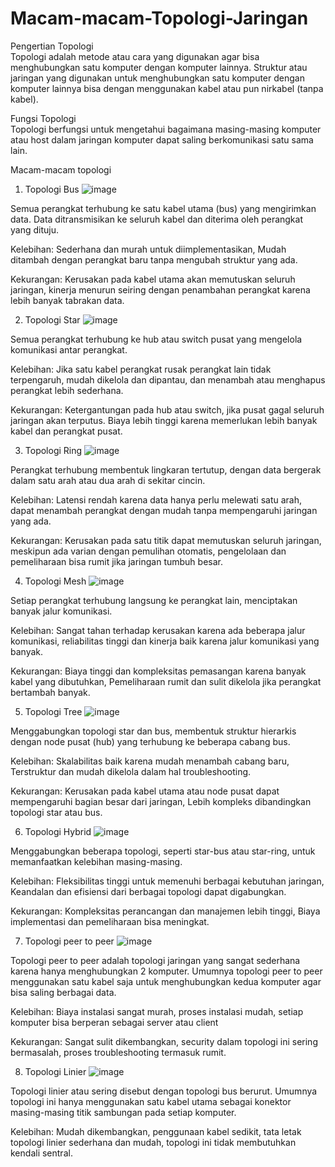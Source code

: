 # Macam-macam-Topologi-Jaringan

Pengertian Topologi       
Topologi adalah metode atau cara yang digunakan agar bisa menghubungkan satu komputer dengan komputer lainnya. Struktur atau jaringan yang digunakan untuk menghubungkan satu komputer dengan komputer lainnya bisa dengan menggunakan kabel atau pun nirkabel (tanpa kabel).

Fungsi Topologi          
Topologi berfungsi untuk mengetahui bagaimana masing-masing komputer atau host dalam jaringan komputer dapat saling berkomunikasi satu sama lain.

Macam-macam topologi

1. Topologi Bus
![image](https://github.com/user-attachments/assets/aaf2b92c-66bf-44bf-8b4f-265711f5bc7f)

Semua perangkat terhubung ke satu kabel utama (bus) yang mengirimkan data. Data ditransmisikan ke seluruh kabel dan diterima oleh perangkat yang dituju.

Kelebihan: Sederhana dan murah untuk diimplementasikan, Mudah ditambah dengan perangkat baru tanpa mengubah struktur yang ada.

Kekurangan: Kerusakan pada kabel utama akan memutuskan seluruh jaringan, kinerja menurun seiring dengan penambahan perangkat karena lebih banyak tabrakan data.


2. Topologi Star
   ![image](https://github.com/user-attachments/assets/12ba1cc4-8db3-42b5-a0a7-c98e819b5ed7)

Semua perangkat terhubung ke hub atau switch pusat yang mengelola komunikasi antar perangkat.

 Kelebihan: Jika satu kabel perangkat rusak perangkat lain tidak terpengaruh, mudah dikelola dan dipantau, dan menambah atau menghapus perangkat lebih sederhana.

Kekurangan: Ketergantungan pada hub atau switch, jika pusat gagal seluruh jaringan akan terputus.
Biaya lebih tinggi karena memerlukan lebih banyak kabel dan perangkat pusat.


3. Topologi Ring
   ![image](https://github.com/user-attachments/assets/f47a30cf-a59b-4189-8c02-0f3a1fd09829)

Perangkat terhubung membentuk lingkaran tertutup, dengan data bergerak dalam satu arah atau dua arah di sekitar cincin.

Kelebihan:
Latensi rendah karena data hanya perlu melewati satu arah,
dapat menambah perangkat dengan mudah tanpa mempengaruhi jaringan yang ada.

Kekurangan:
Kerusakan pada satu titik dapat memutuskan seluruh jaringan, meskipun ada varian dengan pemulihan otomatis,
pengelolaan dan pemeliharaan bisa rumit jika jaringan tumbuh besar.


4. Topologi Mesh
   ![image](https://github.com/user-attachments/assets/87c65f52-8fa3-4673-8c8d-cc99d657b5aa)

Setiap perangkat terhubung langsung ke perangkat lain, menciptakan banyak jalur komunikasi. 

Kelebihan:
Sangat tahan terhadap kerusakan karena ada beberapa jalur komunikasi,
reliabilitas tinggi dan kinerja baik karena jalur komunikasi yang banyak.

Kekurangan:
Biaya tinggi dan kompleksitas pemasangan karena banyak kabel yang dibutuhkan,
Pemeliharaan rumit dan sulit dikelola jika perangkat bertambah banyak.

5. Topologi Tree
   ![image](https://github.com/user-attachments/assets/1f78a517-256e-439f-a38b-fc754845f712)

Menggabungkan topologi star dan bus, membentuk struktur hierarkis dengan node pusat (hub) yang terhubung ke beberapa cabang bus.

Kelebihan:
Skalabilitas baik karena mudah menambah cabang baru,
Terstruktur dan mudah dikelola dalam hal troubleshooting.

Kekurangan:
Kerusakan pada kabel utama atau node pusat dapat mempengaruhi bagian besar dari jaringan,
Lebih kompleks dibandingkan topologi star atau bus.


6. Topologi Hybrid
   ![image](https://github.com/user-attachments/assets/ccda80f9-2051-4a22-b172-f63c088abd60)

Menggabungkan beberapa topologi, seperti star-bus atau star-ring, untuk memanfaatkan kelebihan masing-masing.

Kelebihan:
Fleksibilitas tinggi untuk memenuhi berbagai kebutuhan jaringan,
Keandalan dan efisiensi dari berbagai topologi dapat digabungkan.

Kekurangan:
Kompleksitas perancangan dan manajemen lebih tinggi,
Biaya implementasi dan pemeliharaan bisa meningkat.


7. Topologi peer to peer
    ![image](https://github.com/user-attachments/assets/f698772e-9cea-4582-b012-bd7d0aadb96b)

  Topologi peer to peer adalah topologi jaringan yang sangat sederhana karena hanya menghubungkan 2 komputer. Umumnya topologi peer to peer menggunakan satu kabel saja untuk menghubungkan kedua komputer agar bisa saling berbagai data. 

Kelebihan:
Biaya instalasi sangat murah,
proses instalasi mudah,
setiap komputer bisa berperan sebagai server atau client

Kekurangan:
Sangat sulit dikembangkan,
security dalam topologi ini sering bermasalah,
proses troubleshooting termasuk rumit.


8. Topologi Linier
   ![image](https://github.com/user-attachments/assets/51bb6da5-6d38-42ec-a9a5-d474d996081e)

Topologi linier atau sering disebut dengan topologi bus berurut. Umumnya topologi ini hanya menggunakan satu kabel utama sebagai konektor masing-masing titik sambungan pada setiap komputer.

Kelebihan: Mudah dikembangkan, 
penggunaan kabel sedikit,
tata letak topologi linier sederhana dan mudah, topologi ini tidak membutuhkan kendali sentral.
